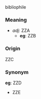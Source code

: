 bibliophile
### Meaning
+ _adj_: ZZA
	+ __eg__: ZZB

### Origin

ZZC

### Synonym

__eg__: ZZD

+ ZZE


